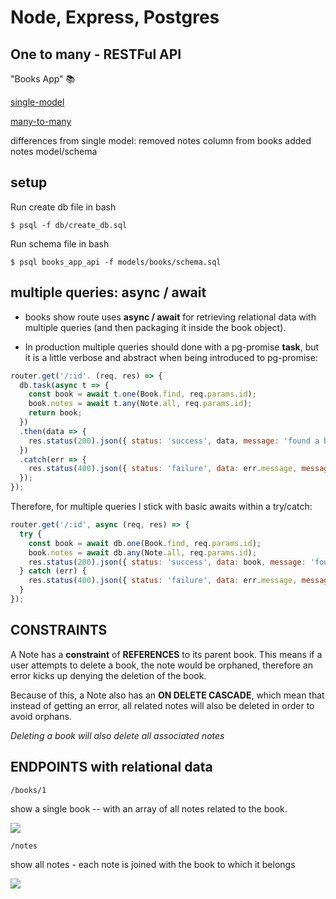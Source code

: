 # Node, Express, Postgres
## One to many - RESTFul API

"Books App" 📚

[single-model]()

[many-to-many]()

differences from single model:
removed notes column from books
added notes model/schema


## setup

Run create db file in bash

```
$ psql -f db/create_db.sql
```

Run schema file in bash

```
$ psql books_app_api -f models/books/schema.sql
```


## multiple queries: async / await

* books show route uses **async / await** for retrieving relational data with multiple queries (and then packaging it inside the book object). 

* In production multiple queries should done with a pg-promise **task**, but it is a little verbose and abstract when being introduced to pg-promise:

```javascript
router.get('/:id'. (req, res) => {
  db.task(async t => {
    const book = await t.one(Book.find, req.params.id);
    book.notes = await t.any(Note.all, req.params.id);
    return book;
  })
  .then(data => {
    res.status(200).json({ status: 'success', data, message: 'found a book' });
  })
  .catch(err => {
    res.status(400).json({ status: 'failure', data: err.message, message: 'could not find book' });
  });
});
```

Therefore, for multiple queries I stick with basic awaits within a try/catch:

```javascript
router.get('/:id', async (req, res) => {
  try {
    const book = await db.one(Book.find, req.params.id);
    book.notes = await db.any(Note.all, req.params.id);
    res.status(200).json({ status: 'success', data: book, message: 'found a book' });
  } catch (err) {
    res.status(400).json({ status: 'failure', data: err.message, message: 'could not find book' })
  }
});
```

## CONSTRAINTS

A Note has a **constraint** of **REFERENCES** to its parent book. This means if a user attempts to delete a book, the note would be orphaned, therefore an error kicks up denying the deletion of the book.

Because of this, a Note also has an **ON DELETE CASCADE**, which mean that instead of getting an error, all related notes will also be deleted in order to avoid orphans.

_Deleting a book will also delete all associated notes_


## ENDPOINTS with relational data

`/books/1`

show a single book -- with an array of all notes related to the book.

![](https://i.imgur.com/BZaWqfg.png)

`/notes`

show all notes - each note is joined with the book to which it belongs

![](https://i.imgur.com/C0CFXmZ.png)


